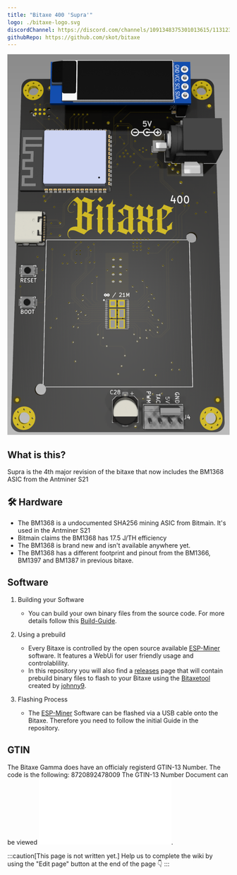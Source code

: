 ```yaml
---
title: "Bitaxe 400 'Supra'"
logo: ./bitaxe-logo.svg
discordChannel: https://discord.com/channels/1091348375301013615/1131234857733857332
githubRepo: https://github.com/skot/bitaxe
---
```


![bitaxe-supra](./supra_render.png)

## What is this?

Supra is the 4th major revision of the bitaxe that now includes the BM1368 ASIC from the Antminer S21

## 🛠️ Hardware

- The BM1368 is a undocumented SHA256 mining ASIC from Bitmain. It's used in the Antminer S21
- Bitmain claims the BM1368 has 17.5 J/TH efficiency
- The BM1368 is brand new and isn't available anywhere yet.
- The BM1368 has a different footprint and pinout from the BM1366, BM1397 and BM1387 in previous bitaxe.

## Software

1. Building your Software

   - You can build your own binary files from the source code. For more details follow this [Build-Guide](/axeos/compile).

2. Using a prebuild

   - Every Bitaxe is controlled by the open source available [ESP-Miner](https://github.com/skot/ESP-Miner) software. It features a WebUi for user friendly usage and controlablility.
   - In this repository you will also find a [releases](https://github.com/skot/ESP-Miner/releases) page that will contain prebuild binary files to flash to your Bitaxe using the [Bitaxetool](https://github.com/johnny9/bitaxetool) created by [johnny9](https://github.com/johnny9).

3. Flashing Process
   - The [ESP-Miner](https://github.com/skot/ESP-Miner) Software can be flashed via a USB cable onto the Bitaxe. Therefore you need to follow the initial Guide in the repository.

## GTIN

The Bitaxe Gamma does have an officialy registerd GTIN-13 Number.
The code is the following: 8720892478009
The GTIN-13 Number Document can be viewed ![here](/public/doc-assets/bitaxe/GTIN-Supra.pdf).

:::caution[This page is not written yet.]
Help us to complete the wiki by using the "Edit page" button at the end of the page 👇
:::
